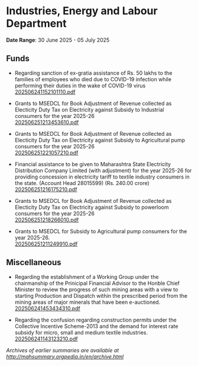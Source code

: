 # Industries, Energy and Labour Department

**Date Range**: 30 June 2025 - 05 July 2025


## Funds
- Regarding sanction of ex-gratia assistance of Rs. 50 lakhs to the families of employees who died due to COVID-19 infection while performing their duties in the wake of COVID-19 virus\
  [202506241152101110.pdf](https://gr.maharashtra.gov.in/Site/Upload/Government%20Resolutions/English/202506241152101110.pdf)

- Grants to MSEDCL for Book Adjustment of Revenue collected as Electicity Duty  Tax on Electricity against Subsidy to Industrial consumers for the year 2025-26\
  [202506251213453610.pdf](https://gr.maharashtra.gov.in/Site/Upload/Government%20Resolutions/English/202506251213453610.pdf)

- Grants to MSEDCL for Book Adjustment of Revenue collected as Electicity Duty  Tax on Electricity against Subsidy to Agricultural pump consumers for the year 2025-26\
  [202506251221057210.pdf](https://gr.maharashtra.gov.in/Site/Upload/Government%20Resolutions/English/202506251221057210.pdf)

- Financial assistance to be given to Maharashtra State Electricity Distribution Company Limited (with adjustment) for the year 2025-26 for providing concession in electricity tariff to textile industry consumers in the state. (Account Head 28015599) (Rs. 240.00 crore)\
  [202506251216175210.pdf](https://gr.maharashtra.gov.in/Site/Upload/Government%20Resolutions/English/202506251216175210.pdf)

- Grants to MSEDCL for Book Adjustment of Revenue collected as Electicity Duty  Tax on Electricity against Subsidy to powerloom consumers for the year 2025-26\
  [202506251218266010.pdf](https://gr.maharashtra.gov.in/Site/Upload/Government%20Resolutions/English/202506251218266010.pdf)

- Grants to MSEDCL for Subsidy to Agricultural pump consumers for the year 2025-26.\
  [202506251211249910.pdf](https://gr.maharashtra.gov.in/Site/Upload/Government%20Resolutions/English/202506251211249910.pdf)

## Miscellaneous
- Regarding the establishment of a Working Group under the chairmanship of the Prinicipal Financial Advisor to the Honble Chief Minister to review the progress of such mining areas with a view to starting Production and Dispatch within the prescribed period from the mining areas of major minerals that have been e-auctioned.\
  [202506241453434310.pdf](https://gr.maharashtra.gov.in/Site/Upload/Government%20Resolutions/English/202506241453434310.pdf)

- Regarding the confusion regarding construction permits under the Collective Incentive Scheme-2013 and the demand for interest rate subsidy for micro, small and medium textile industries.\
  [202506241143123210.pdf](https://gr.maharashtra.gov.in/Site/Upload/Government%20Resolutions/English/202506241143123210.pdf)


*Archives of earlier summaries are available at http://mahsummary.orgpedia.in/en/archive.html*